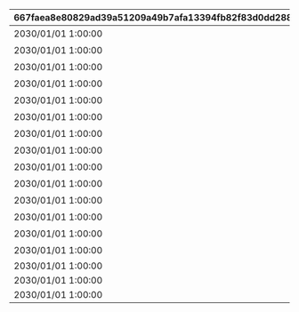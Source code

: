 |667faea8e80829ad39a51209a49b7afa13394fb82f83d0dd28852c764d663189|4a313517fe179e399c61c91035e2011d71c32dc7e520f5e71b528374b37f895e|577215da99652ee3e2f8b9ad6eb6dc2b5f88bc945f9469c430211642087635cf|5b149039c290c2f130c0cf9c622917a66eed61fc6c94cd87082fb20a371e747c|204d7d8cb1f7232dd6dba95998a815fe5ddc9592163702f19496a6acc024989d|08571e7e20c2213e34a2abb609ec5903de9fe4abf7f53df991e7d68b1c453bc3|5f378e8b40279bedd4458db0115fa0ff5475c0a7f5d9348f9924cb8f3bc874a0|5974d024b6aa666891ee9b8135b41ab74e56421ec4e24c52c5ce2aee12734648|
| --- | --- | --- | --- | --- | --- | --- | --- |
|2030/01/01 1:00:00|1|5023000|0|1|0|2020/08/16 5:00:00|どうしてこんな\nことに……？|
|2030/01/01 1:00:00|2|5023001|0|2|0|2020/08/16 5:00:00|ごきげんようが\n言えなくて|
|2030/01/01 1:00:00|3|5023002|0|3|0|2020/08/16 5:00:00|やっちゃった！|
|2030/01/01 1:00:00|4|5023002|0|4|0|2020/08/17 5:00:00|ユニさんは\nこんな人|
|2030/01/01 1:00:00|5|5023002|0|5|0|2020/08/17 5:00:00|クロエさんは\nこんな人|
|2030/01/01 1:00:00|6|5023002|0|6|0|2020/08/17 5:00:00|チエルさんは\nこんな人|
|2030/01/01 1:00:00|7|5023003|0|7|0|2020/08/18 5:00:00|知的な\nユニさん|
|2030/01/01 1:00:00|8|5023003|0|8|0|2020/08/18 5:00:00|優しい\nクロエさん|
|2030/01/01 1:00:00|9|5023003|0|9|0|2020/08/18 5:00:00|憧れの\nチエルさん|
|2030/01/01 1:00:00|10|5023003|0|10|0|2020/08/19 5:00:00|特別講座の\n練習|
|2030/01/01 1:00:00|11|5023004|0|11|0|2020/08/19 5:00:00|いよいよ\n特別講座|
|2030/01/01 1:00:00|12|5023005|0|12|0|2020/08/19 5:00:00|さすがBB団の\n団長さん！|
|2030/01/01 1:00:00|13|5023006|0|13|0|2020/08/19 5:00:00|マンドラゴラで\nパニック|
|2030/01/01 1:00:00|14|5023007|0|14|0|2020/08/23 5:00:00|最終日|
|2030/01/01 1:00:00|0|5023000|1|15|0|2020/08/23 21:00:00||
|2030/01/01 1:00:00|0|5023000|1|16|0|2020/08/23 21:00:00||
|2030/01/01 1:00:00|0|5023000|1|17|0|2020/08/23 21:00:00||